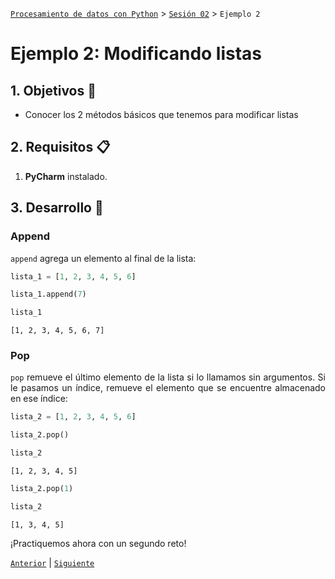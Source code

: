 [`Procesamiento de datos con Python`](../../Readme.md) > [`Sesión 02`](../Readme.md) > `Ejemplo 2`

# Ejemplo 2: Modificando listas

<div style="text-align: justify;">

## 1. Objetivos :dart:

- Conocer los 2 métodos básicos que tenemos para modificar listas

## 2. Requisitos :clipboard:

1. **PyCharm** instalado.

## 3. Desarrollo :rocket:

### Append

`append` agrega un elemento al final de la lista:

```python
lista_1 = [1, 2, 3, 4, 5, 6]

lista_1.append(7)

lista_1
```

```
[1, 2, 3, 4, 5, 6, 7]
```

### Pop

`pop` remueve el último elemento de la lista si lo llamamos sin argumentos. Si le pasamos un índice, remueve el elemento que se encuentre almacenado en ese índice:

```python
lista_2 = [1, 2, 3, 4, 5, 6]

lista_2.pop()

lista_2
```

```
[1, 2, 3, 4, 5]
```

```python
lista_2.pop(1)

lista_2
```

```
[1, 3, 4, 5]
```

¡Practiquemos ahora con un segundo reto!

[`Anterior`](../Readme.md) | [`Siguiente`](../Readme.md)

</div>